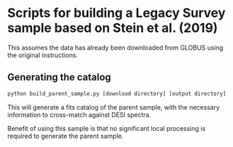 # Scripts for building a Legacy Survey sample based on Stein et al. (2019)


This assumes the data has already been downloaded from GLOBUS using the original instructions.

## Generating the catalog 

```bash
python build_parent_sample.py [download directory] [output directory]
```
This will generate a fits catalog of the parent sample, with the necessary information to cross-match against DESI spectra.

Benefit of using this sample is that no significant local processing is required to generate the parent sample.